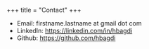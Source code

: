 +++
title = "Contact"
+++

* Email: firstname.lastname at gmail dot com 
* LinkedIn: https://linkedin.com/in/hbagdi
* Github: https://github.com/hbagdi
